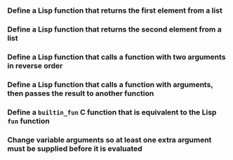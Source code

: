 ### Define a Lisp function that returns the first element from a list

### Define a Lisp function that returns the second element from a list

### Define a Lisp function that calls a function with two arguments in reverse order

### Define a Lisp function that calls a function with arguments, then passes the result to another function

### Define a `builtin_fun` C function that is equivalent to the Lisp `fun` function

### Change variable arguments so at least one extra argument must be supplied before it is evaluated
